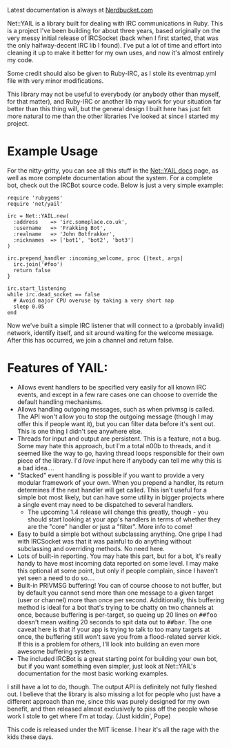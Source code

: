 Latest documentation is always at [Nerdbucket.com](http://ruby-irc-yail.nerdbucket.com/)

Net::YAIL is a library built for dealing with IRC communications in Ruby.
This is a project I've been building for about three years, based
originally on the very messy initial release of IRCSocket (back when I first
started, that was the only halfway-decent IRC lib I found).  I've put a lot
of time and effort into cleaning it up to make it better for my own uses,
and now it's almost entirely my code.

Some credit should also be given to Ruby-IRC, as I stole its eventmap.yml
file with very minor modifications.

This library may not be useful to everybody (or anybody other than myself,
for that matter), and Ruby-IRC or another lib may work for your situation
far better than this thing will, but the general design I built here has
just felt more natural to me than the other libraries I've looked at since
I started my project.

Example Usage
======

For the nitty-gritty, you can see all this stuff in the [Net::YAIL docs](http://ruby-irc-yail.nerdbucket.com/)
page, as well as more complete documentation about the system.  For a complete bot,
check out the IRCBot source code.  Below is just a very simple example:

    require 'rubygems'
    require 'net/yail'

    irc = Net::YAIL.new(
      :address    => 'irc.someplace.co.uk',
      :username   => 'Frakking Bot',
      :realname   => 'John Botfrakker',
      :nicknames  => ['bot1', 'bot2', 'bot3']
    )

    irc.prepend_handler :incoming_welcome, proc {|text, args|
      irc.join('#foo')
      return false
    }

    irc.start_listening
    while irc.dead_socket == false
      # Avoid major CPU overuse by taking a very short nap
      sleep 0.05
    end

Now we've built a simple IRC listener that will connect to a (probably
invalid) network, identify itself, and sit around waiting for the welcome
message.  After this has occurred, we join a channel and return false.

Features of YAIL:
========

* Allows event handlers to be specified very easily for all known IRC events,
  and except in a few rare cases one can choose to override the default
  handling mechanisms.
* Allows handling outgoing messages, such as when privmsg is called.  The API
  won't allow you to stop the outgoing message (though I may offer this if
  people want it), but you can filter data before it's sent out.  This is one
  thing I didn't see anywhere else.
* Threads for input and output are persistent.  This is a feature, not a bug.
  Some may hate this approach, but I'm a total n00b to threads, and it seemed
  like the way to go, having thread loops responsible for their own piece of
  the library.  I'd *love* input here if anybody can tell me why this is a bad
  idea....
* "Stacked" event handling is possible if you want to provide a very modular
  framework of your own.  When you prepend a handler, its return determines if
  the next handler will get called.  This isn't useful for a simple bot most
  likely, but can have some utility in bigger projects where a single event
  may need to be dispatched to several handlers.
  * The upcoming 1.4 release will change this greatly, though -
    you should start looking at your app's handlers in terms of whether they
    are the "core" handler or just a "filter".  More info to come!
* Easy to build a simple bot without subclassing anything.  One gripe I had
  with IRCSocket was that it was painful to do anything without subclassing
  and overriding methods.  No need here.
* Lots of built-in reporting.  You may hate this part, but for a bot, it's
  really handy to have most incoming data reported on some level.  I may make
  this optional at some point, but only if people complain, since I haven't
  yet seen a need to do so....
* Built-in PRIVMSG buffering!  You can of course choose to not buffer, but by
  default you cannot send more than one message to a given target (user or
  channel) more than once per second.  Additionally, this buffering method is
  ideal for a bot that's trying to be chatty on two channels at once, because
  buffering is per-target, so queing up 20 lines on <tt>##foo</tt> doesn't mean waiting
  20 seconds to spit data out to <tt>##bar</tt>.  The one caveat here is that if your
  app is trying to talk to too many targets at once, the buffering still won't
  save you from a flood-related server kick.  If this is a problem for others,
  I'll look into building an even more awesome buffering system.
* The included IRCBot is a great starting point for building your own bot,
  but if you want something even simpler, just look at Net::YAIL's documentation
  for the most basic working examples.

I still have a lot to do, though.  The output API is definitely not fully
fleshed out.  I believe that the library is also missing a lot for people
who just have a different approach than me, since this was purely designed for
my own benefit, and then released almost exclusively to piss off the people
whose work I stole to get where I'm at today.  (Just kiddin', Pope)

This code is released under the MIT license.  I hear it's all the rage with
the kids these days.
